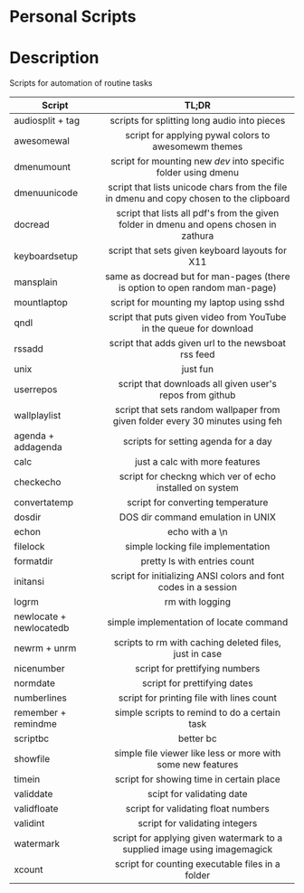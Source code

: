 # Personal Scripts

# Description

Scripts for automation of routine tasks

| Script                  |                                          TL;DR                                          |
| ----------------------- | :-------------------------------------------------------------------------------------: |
| audiosplit + tag        |                      scripts for splitting long audio into pieces                       |
| awesomewal              |                  script for applying pywal colors to awesomewm themes                   |
| dmenumount              |             script for mounting new _dev_ into specific folder using dmenu              |
| dmenuunicode            | script that lists unicode chars from the file in dmenu and copy chosen to the clipboard |
| docread                 | script that lists all pdf's from the given folder in dmenu and opens chosen in zathura  |
| keyboardsetup           |                     script that sets given keyboard layouts for X11                     |
| mansplain               |       same as docread but for man-pages (there is option to open random man-page)       |
| mountlaptop             |                        script for mounting my laptop using sshd                         |
| qndl                    |           script that puts given video from YouTube in the queue for download           |
| rssadd                  |                   script that adds given url to the newsboat rss feed                   |
| unix                    |                                        just fun                                         |
| userrepos               |                script that downloads all given user's repos from github                 |
| wallplaylist            |     script that sets random wallpaper from given folder every 30 minutes using feh      |
| agenda + addagenda      |                          scripts for setting agenda for a day                           |
| calc                    |                             just a calc with more features                              |
| checkecho               |                script for checkng which ver of echo installed on system                 |
| convertatemp            |                            script for converting temperature                            |
| dosdir                  |                            DOS dir command emulation in UNIX                            |
| echon                   |                                     echo with a \n                                      |
| filelock                |                           simple locking file implementation                            |
| formatdir               |                              pretty ls with entries count                               |
| initansi                |             script for initializing ANSI colors and font codes in a session             |
| logrm                   |                                     rm with logging                                     |
| newlocate + newlocatedb |                         simple implementation of locate command                         |
| newrm + unrm            |                 scripts to rm with caching deleted files, just in case                  |
| nicenumber              |                             script for prettifying numbers                              |
| normdate                |                              script for prettifying dates                               |
| numberlines             |                        script for printing file with lines count                        |
| remember + remindme     |                      simple scripts to remind to do a certain task                      |
| scriptbc                |                                        better bc                                        |
| showfile                |               simple file viewer like less or more with some new features               |
| timein                  |                        script for showing time in certain place                         |
| validdate               |                                scipt for validating date                                |
| validfloate             |                           script for validating float numbers                           |
| validint                |                             script for validating integers                              |
| watermark               |        script for applying given watermark to a supplied image using imagemagick        |
| xcount                  |                    script for counting executable files in a folder                     |
